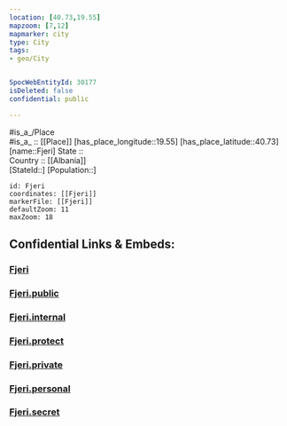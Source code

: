 ```yaml
---
location: [40.73,19.55] 
mapzoom: [7,12] 
mapmarker: city 
type: City
tags:
- geo/City


SpocWebEntityId: 30177
isDeleted: false
confidential: public

---
```

#is_a_/Place  
#is_a_ :: [[Place]] 
[has_place_longitude::19.55] 
[has_place_latitude::40.73] 
[name::Fjeri] 
State ::  
Country :: [[Albania]]  
[StateId::] 
[Population::] 



```leaflet
id: Fjeri
coordinates: [[Fjeri]] 
markerFile: [[Fjeri]] 
defaultZoom: 11 
maxZoom: 18
```


## Confidential Links & Embeds: 

### [Fjeri](/_Standards/Earth/Continent/Europe/Europe~South/Albania/Counties~Albania/Fier/City/Fjeri.md) 

### [Fjeri.public](/_public/Earth/Continent/Europe/Europe~South/Albania/Counties~Albania/Fier/City/Fjeri.public.md) 

### [Fjeri.internal](/_internal/Earth/Continent/Europe/Europe~South/Albania/Counties~Albania/Fier/City/Fjeri.internal.md) 

### [Fjeri.protect](/_protect/Earth/Continent/Europe/Europe~South/Albania/Counties~Albania/Fier/City/Fjeri.protect.md) 

### [Fjeri.private](/_private/Earth/Continent/Europe/Europe~South/Albania/Counties~Albania/Fier/City/Fjeri.private.md) 

### [Fjeri.personal](/_personal/Earth/Continent/Europe/Europe~South/Albania/Counties~Albania/Fier/City/Fjeri.personal.md) 

### [Fjeri.secret](/_secret/Earth/Continent/Europe/Europe~South/Albania/Counties~Albania/Fier/City/Fjeri.secret.md)


